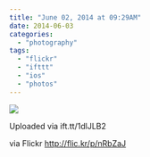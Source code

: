 ```yaml
---
title: "June 02, 2014 at 09:29AM"
date: 2014-06-03
categories: 
  - "photography"
tags: 
  - "flickr"
  - "ifttt"
  - "ios"
  - "photos"
---
```


![](https://farm4.staticflickr.com/3855/14340143864_b4a05179b5_b.jpg)  

Uploaded via ift.tt/1dlJLB2  
  
via Flickr http://flic.kr/p/nRbZaJ
